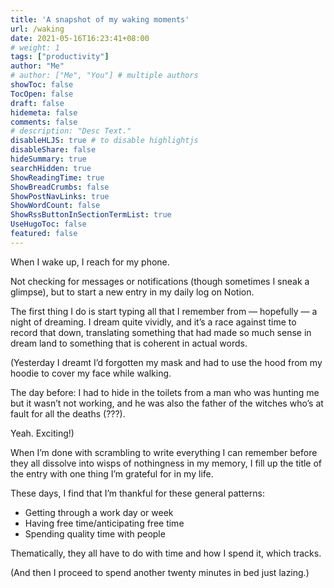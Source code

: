```yaml
---
title: 'A snapshot of my waking moments'
url: /waking
date: 2021-05-16T16:23:41+08:00
# weight: 1
tags: ["productivity"]
author: "Me"
# author: ["Me", "You"] # multiple authors
showToc: false
TocOpen: false
draft: false
hidemeta: false
comments: false
# description: "Desc Text."
disableHLJS: true # to disable highlightjs
disableShare: false
hideSummary: true
searchHidden: true
ShowReadingTime: true
ShowBreadCrumbs: false
ShowPostNavLinks: true
ShowWordCount: false
ShowRssButtonInSectionTermList: true
UseHugoToc: false
featured: false
---
```


When I wake up, I reach for my phone. 

Not checking for messages or notifications (though sometimes I sneak a glimpse), but to start a new entry in my daily log on Notion.

The first thing I do is start typing all that I remember from — hopefully — a night of dreaming. I dream quite vividly, and it’s a race against time to record that down, translating something that had made so much sense in dream land to something that is coherent in actual words.

(Yesterday I dreamt I’d forgotten my mask and had to use the hood from my hoodie to cover my face while walking.

The day before: I had to hide in the toilets from a man who was hunting me but it wasn’t not working, and he was also the father of the witches who’s at fault for all the deaths (???).

Yeah. Exciting!)

When I’m done with scrambling to write everything I can remember before they all dissolve into wisps of nothingness in my memory, I fill up the title of the entry with one thing I’m grateful for in my life.

These days, I find that I’m thankful for these general patterns:

- Getting through a work day or week
- Having free time/anticipating free time
- Spending quality time with people

Thematically, they all have to do with time and how I spend it, which tracks.

(And then I proceed to spend another twenty minutes in bed just lazing.)